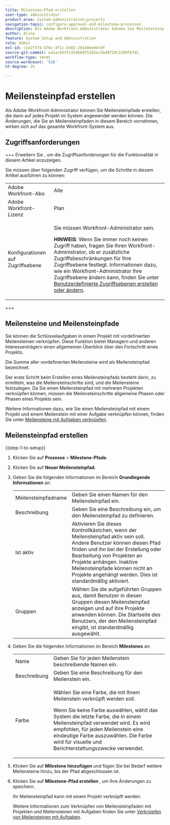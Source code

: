 ```yaml
---
title: Milestone-Pfad erstellen
user-type: administrator
product-area: system-administration;projects
navigation-topic: configure-approval-and-milestone-processes
description: Als Adobe Workfront-Administrator können Sie Meilensteinpfade erstellen, die dann auf jedes Projekt im System angewendet werden können. Die Änderungen, die Sie an Meilensteinpfaden in diesem Bereich vornehmen, wirken sich auf das gesamte Workfront-System aus.
author: Alina
feature: System Setup and Administration
role: Admin
exl-id: c1e2f374-576c-4f1c-b502-281e8ee9e7df
source-git-commit: ea1ac823fc414608f5205ac5bd9f29c1209fb7dc
workflow-type: tm+mt
source-wordcount: '516'
ht-degree: 3%

---
```


# Meilensteinpfad erstellen

<!--Audited: 07/2024-->

<!--
NOTE: DON'T DELETE, DRAFT OR HIDE THIS ARTICLE. IT IS LINKED TO THE PRODUCT, THROUGH THE CONTEXT SENSITIVE HELP LINKS.
-->

Als Adobe Workfront-Administrator können Sie Meilensteinpfade erstellen, die dann auf jedes Projekt im System angewendet werden können. Die Änderungen, die Sie an Meilensteinpfaden in diesem Bereich vornehmen, wirken sich auf das gesamte Workfront-System aus.

## Zugriffsanforderungen

+++ Erweitern Sie , um die Zugriffsanforderungen für die Funktionalität in diesem Artikel anzuzeigen.

Sie müssen über folgenden Zugriff verfügen, um die Schritte in diesem Artikel ausführen zu können:

<table style="table-layout:auto"> 
 <col> 
 <col> 
 <tbody> 
  <tr> 
   <td role="rowheader">Adobe Workfront-Abo</td> 
   <td>Alle</td> 
  </tr> 
  <tr> 
   <td role="rowheader">Adobe Workfront-Lizenz</td> 
   <td>Plan</td> 
  </tr> 
  <tr> 
   <td role="rowheader">Konfigurationen auf Zugriffsebene</td> 
   <td> <p>Sie müssen Workfront-Administrator sein.</p> <p><b>HINWEIS</b>: Wenn Sie immer noch keinen Zugriff haben, fragen Sie Ihren Workfront-Administrator, ob er zusätzliche Zugriffsbeschränkungen für Ihre Zugriffsebene festlegt. Informationen dazu, wie ein Workfront-Administrator Ihre Zugriffsebene ändern kann, finden Sie unter <a href="../../../administration-and-setup/add-users/configure-and-grant-access/create-modify-access-levels.md" class="MCXref xref">Benutzerdefinierte Zugriffsebenen erstellen oder ändern</a>.</p> </td> 
  </tr> 
 </tbody> 
</table>

+++

## Meilensteine und Meilensteinpfade

Sie können die Schlüsselaufgaben in einem Projekt mit vordefinierten Meilensteinen verknüpfen. Diese Funktion bietet Managern und anderen Interessenträgern einen allgemeinen Überblick über den Fortschritt eines Projekts.

Die Summe aller vordefinierten Meilensteine wird als Meilensteinpfad bezeichnet.

Der erste Schritt beim Erstellen eines Meilensteinpfads besteht darin, zu ermitteln, was die Meilensteinschritte sind, und die Meilensteine festzulegen. Da Sie einen Meilensteinpfad mit mehreren Projekten verknüpfen können, müssen die Meilensteinschritte allgemeine Phasen oder Phasen eines Projekts sein.

Weitere Informationen dazu, wie Sie einen Meilensteinpfad mit einem Projekt und einem Meilenstein mit einer Aufgabe verknüpfen können, finden Sie unter [Meilensteine mit Aufgaben verknüpfen](../../../manage-work/tasks/manage-tasks/associate-milestones-with-tasks.md).

## Meilensteinpfad erstellen

{{step-1-to-setup}}

1. Klicken Sie auf **Prozesse** > **Milestone-Pfade**.
1. Klicken Sie auf **Neuer Meilensteinpfad.**
1. Geben Sie die folgenden Informationen im Bereich **Grundlegende Informationen** an:

   <table style="table-layout:auto">
    <tr>
      <td>Meilensteinpfadname</td>
       <td>Geben Sie einen Namen für den Meilensteinpfad ein.</td>
    </tr>
    <tr>
      <td>Beschreibung</td>
      <td>Geben Sie eine Beschreibung ein, um den Meilensteinpfad zu definieren.</td>
    </tr>
    <tr>
       <td>Ist aktiv</td>
      <td>Aktivieren Sie dieses Kontrollkästchen, wenn der Meilensteinpfad aktiv sein soll. Andere Benutzer können diesen Pfad finden und ihn bei der Erstellung oder Bearbeitung von Projekten an Projekte anhängen. Inaktive Meilensteinpfade können nicht an Projekte angehängt werden. Dies ist standardmäßig aktiviert.</td>
    </tr>
    <tr>
      <td>Gruppen</td>
      <td>Wählen Sie die aufgeführten Gruppen aus, damit Benutzer in diesen Gruppen diesen Meilensteinpfad anzeigen und auf ihre Projekte anwenden können. Die Startseite des Benutzers, der den Meilensteinpfad eingibt, ist standardmäßig ausgewählt.</td>
    </tr>
   </table>

1. Geben Sie die folgenden Informationen im Bereich **Milestones** an:

   <table style="table-layout:auto"> 
    <col> 
    <col> 
    <tbody> 
     <tr> 
      <td role="rowheader">Name</td> 
      <td>Geben Sie für jeden Meilenstein beschreibende Namen ein.</td> 
     </tr> 
     <tr> 
      <td role="rowheader">Beschreibung</td> 
      <td>Geben Sie eine Beschreibung für den Meilenstein ein.</td> 
     </tr> 
     <tr> 
      <td role="rowheader">Farbe</td> 
      <td> <p>Wählen Sie eine Farbe, die mit Ihrem Meilenstein verknüpft werden soll. </p> <p>Wenn Sie keine Farbe auswählen, wählt das System die letzte Farbe, die in einem Meilensteinpfad verwendet wird. Es wird empfohlen, für jeden Meilenstein eine eindeutige Farbe auszuwählen. Die Farbe wird für visuelle und Berichterstattungszwecke verwendet.</p> </td> 
     </tr> 
    </tbody> 
   </table>

1. Klicken Sie auf **Milestone hinzufügen** und fügen Sie bei Bedarf weitere Meilensteine hinzu, bis der Pfad abgeschlossen ist.
1. Klicken Sie auf **Milestone-Pfad erstellen** , um Ihre Änderungen zu speichern.

   Ihr Meilensteinpfad kann mit einem Projekt verknüpft werden.

   Weitere Informationen zum Verknüpfen von Meilensteinpfaden mit Projekten und Meilensteinen mit Aufgaben finden Sie unter [Verknüpfen von Meilensteinen mit Aufgaben](../../../manage-work/tasks/manage-tasks/associate-milestones-with-tasks.md).
